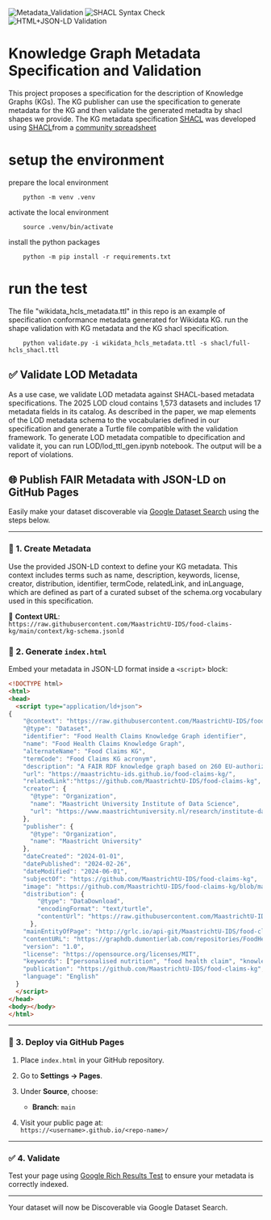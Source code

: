 ![Metadata_Validation](https://github.com/marmhm/kg-metadata/actions/workflows/validate-metadata.yml/badge.svg) 
![SHACL Syntax Check](https://github.com/marmhm/kg-metadata/actions/workflows/shacl-syntax-check.yml/badge.svg)
![HTML+JSON-LD Validation](https://github.com/marmhm/kg-metadata/actions/workflows/validate-html.yml/badge.svg)

# Knowledge Graph Metadata Specification and Validation

This project proposes a specification for the description of Knowledge Graphs (KGs). The KG publisher can use the specification to generate metadata for the KG and then validate the generated metadta by shacl shapes we provide. The KG metadata specification [SHACL](shacl/full-hcls_shacl.ttl) was developed using [SHACL](https://www.w3.org/TR/shacl/)from a [community spreadsheet](https://docs.google.com/spreadsheets/d/1g6ypMzaRt6Z6rhNu4MMwgVdFJO0W47astvhXcxx66N4/edit?gid=1015207925#gid=1015207925)

# setup the environment
prepare the local environment
        
        python -m venv .venv

activate the local environment
        
        source .venv/bin/activate

install the python packages

        python -m pip install -r requirements.txt

# run the test
The file "wikidata_hcls_metadata.ttl" in this repo is an example of specification conformance metadata generated for Wikidata KG. run the shape validation with KG metadata and the KG shacl specification.

        python validate.py -i wikidata_hcls_metadata.ttl -s shacl/full-hcls_shacl.ttl


## ✅ Validate LOD Metadata

As a use case, we validate LOD metadata against SHACL-based metadata specifications. The 2025 LOD cloud contains 1,573 datasets and includes 17 metadata fields in its catalog. As described in the paper, we map elements of the LOD metadata schema to the vocabularies defined in our specification and generate a Turtle file compatible with the validation framework. To generate LOD metadata compatible to dpecification and validate it, you can run LOD/lod_ttl_gen.ipynb notebook. The output will be a report of violations.


## 🌐 Publish FAIR Metadata with JSON-LD on GitHub Pages

Easily make your dataset discoverable via [Google Dataset Search](https://datasetsearch.research.google.com/) using the steps below.

---

### 📝 1. Create Metadata

Use the provided JSON-LD context to define your KG metadata. This context includes terms such as name, description, keywords, license, creator, distribution, identifier, termCode, relatedLink, and inLanguage, which are defined as part of a curated subset of the schema.org vocabulary used in this specification.

📄 **Context URL**:  
`https://raw.githubusercontent.com/MaastrichtU-IDS/food-claims-kg/main/context/kg-schema.jsonld`


### 💾 2. Generate `index.html`

Embed your metadata in JSON-LD format inside a `<script>` block:

```html
<!DOCTYPE html>
<html>
<head>
  <script type="application/ld+json">
{
    "@context": "https://raw.githubusercontent.com/MaastrichtU-IDS/food-claims-kg/main/context/kg-schema.jsonld",
    "@type": "Dataset",
	"identifier": "Food Health Claims Knowledge Graph identifier",
    "name": "Food Health Claims Knowledge Graph",
    "alternateName": "Food Claims KG",
	"termCode": "Food Claims KG acronym",
    "description": "A FAIR RDF knowledge graph based on 260 EU-authorized health claims, structured across food, health effect, target group, and supporting scientific evidence.",
    "url": "https://maastrichtu-ids.github.io/food-claims-kg/",
	"relatedLink":"https://github.com/MaastrichtU-IDS/food-claims-kg",
    "creator": {
      "@type": "Organization",
      "name": "Maastricht University Institute of Data Science",
      "url": "https://www.maastrichtuniversity.nl/research/institute-data-science"
    },
	"publisher": {
      "@type": "Organization",
      "name": "Maastricht University"
    },
	"dateCreated": "2024-01-01",
	"datePublished": "2024-02-26",
    "dateModified": "2024-06-01",
	"subjectOf": "https://github.com/MaastrichtU-IDS/food-claims-kg",
	"image": "https://github.com/MaastrichtU-IDS/food-claims-kg/blob/master/food-claims-kg.jpg",
	"distribution": {
        "@type": "DataDownload",
        "encodingFormat": "text/turtle",
        "contentUrl": "https://raw.githubusercontent.com/MaastrichtU-IDS/food-claims-kg/main/data/food-claims.ttl"
      },
	"mainEntityOfPage": "http://grlc.io/api-git/MaastrichtU-IDS/food-claims-kg",
	"contentURL": "https://graphdb.dumontierlab.com/repositories/FoodHealthClaimsKG",
	"version": "1.0",
    "license": "https://opensource.org/licenses/MIT",
	"keywords": ["personalised nutrition", "food health claim", "knowledge graph", "FAIR data", "RDF", "EFSA"],
	"publication": "https://github.com/MaastrichtU-IDS/food-claims-kg",
	"language": "English"
  }
  </script>
</head>
<body></body>
</html>
```

---

### 🚀 3. Deploy via GitHub Pages

1. Place `index.html` in your GitHub repository.
2. Go to **Settings → Pages**.
3. Under **Source**, choose:
   - **Branch**: `main`

4. Visit your public page at:  
   `https://<username>.github.io/<repo-name>/`

---

### ✅ 4. Validate

Test your page using [Google Rich Results Test](https://search.google.com/test/rich-results) to ensure your metadata is correctly indexed.

---

Your dataset will now be Discoverable via Google Dataset Search.




        
